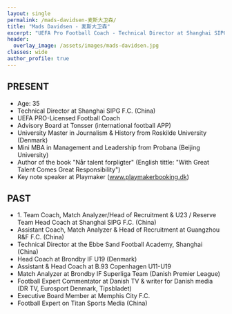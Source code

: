 ```yaml
---
layout: single
permalink: /mads-davidsen-麦斯大卫森/
title: "Mads Davidsen - 麦斯大卫森"
excerpt: "UEFA Pro Football Coach - Technical Director at Shanghai SIPG F.C. (China) - Author of With Great Talent Comes Great Responsibility - Key note speaker"
header:
  overlay_image: /assets/images/mads-davidsen.jpg
classes: wide
author_profile: true
---
```


## PRESENT

- Age: 35
- Technical Director at Shanghai SIPG F.C. (China)
- UEFA PRO-Licensed Football Coach
- Advisory Board at Tonsser (international football APP)
- University Master in Journalism & History from Roskilde University (Denmark)
- Mini MBA in Management and Leadership from Probana (Beijing University)
- Author of the book "Når talent forpligter" (English tittle: "With Great Talent Comes Great Responsibility")
- Key note speaker at Playmaker (www.playmakerbooking.dk)

## PAST

- 1\. Team Coach, Match Analyzer/Head of Recruitment & U23 / Reserve Team Head Coach at Shanghai SIPG F.C. (China)
- Assistant Coach, Match Analyzer & Head of Recruitment at Guangzhou R&F F.C. (China)
- Technical Director at the Ebbe Sand Football Academy, Shanghai (China)
- Head Coach at Brondby IF U19 (Denmark)
- Assistant & Head Coach at B.93 Copenhagen U11-U19
- Match Analyzer at Brondby IF Superliga Team (Danish Premier League)
- Football Expert Commentator at Danish TV & writer for Danish media (DR TV, Eurosport Denmark, Tipsbladet)
- Executive Board Member at Memphis City F.C.
- Football Expert on Titan Sports Media (China)
